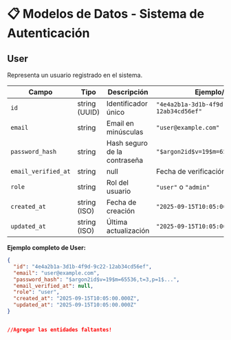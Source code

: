 
# 📋 Modelos de Datos - Sistema de Autenticación

## User
Representa un usuario registrado en el sistema.

| Campo | Tipo | Descripción | Ejemplo/Notas |
|-------|------|-------------|---------------|
| `id` | string (UUID) | Identificador único | `"4e4a2b1a-3d1b-4f9d-9c22-12ab34cd56ef"` |
| `email` | string | Email en minúsculas | `"user@example.com"` |
| `password_hash` | string | Hash seguro de la contraseña | `"$argon2id$v=19$m=65536,t=3,p=1$..."` |
| `email_verified_at` | string|null | Fecha de verificación | `null` o `"2025-09-15T10:05:00.000Z"` |
| `role` | string | Rol del usuario | `"user"` o `"admin"` |
| `created_at` | string (ISO) | Fecha de creación | `"2025-09-15T10:05:00.000Z"` |
| `updated_at` | string (ISO) | Última actualización | `"2025-09-15T10:05:00.000Z"` |

**Ejemplo completo de User:**
```json
{
  "id": "4e4a2b1a-3d1b-4f9d-9c22-12ab34cd56ef",
  "email": "user@example.com",
  "password_hash": "$argon2id$v=19$m=65536,t=3,p=1$...",
  "email_verified_at": null,
  "role": "user",
  "created_at": "2025-09-15T10:05:00.000Z",
  "updated_at": "2025-09-15T10:05:00.000Z"
}


//Agregar las entidades faltantes!
